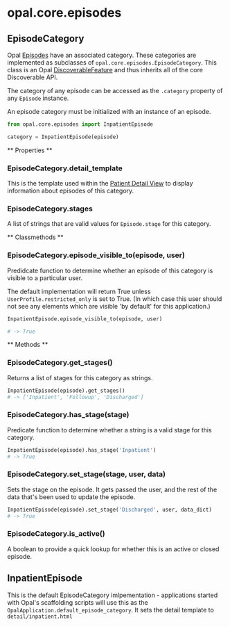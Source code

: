 # opal.core.episodes

## EpisodeCategory

Opal [Episodes](../guides/episodes.md) have an associated category. These categories are
implemented as subclasses of `opal.core.episodes.EpisodeCategory`. This class is an Opal
[DiscoverableFeature](../guides/discoverable.md) and thus inherits all of the core
Discoverable API.

The category of any episode can be accessed as the `.category` property of any `Episode` instance.

An episode category must be initialized with an instance of an episode.

```python
from opal.core.episodes import InpatientEpisode

category = InpatientEpisode(episode)
```

** Properties **

### EpisodeCategory.detail_template

This is the template used within the [Patient Detail View](../guides/patient_detail_views.md)
to display information about episodes of this category.

### EpisodeCategory.stages

A list of strings that are valid values for `Episode.stage` for this category.

** Classmethods **

### EpisodeCategory.episode_visible_to(episode, user)

Predidcate function to determine whether an episode of this category is visible
to a particular user.

The default implementation will return True unless `UserProfile.restricted_only` is set to
True. (In which case this user should not see any elements which are visible 'by default' for
this application.)

```python
InpatientEpisode.episode_visible_to(episode, user)

# -> True
```

** Methods **

### EpisodeCategory.get_stages()

Returns a list of stages for this category as strings.

```python
InpatientEpisode(episode).get_stages()
# -> ['Inpatient', 'Followup', 'Discharged']
```

### EpisodeCategory.has_stage(stage)

Predicate function to determine whether a string is a valid stage for this category.

```python
InpatientEpisode(episode).has_stage('Inpatient')
# -> True
```


### EpisodeCategory.set_stage(stage, user, data)

Sets the stage on the episode. It gets passed the user, and the
rest of the data that's been used to update the episode.

```python
InpatientEpisode(episode).set_stage('Discharged', user, data_dict)
# -> True
```

### EpisodeCategory.is_active()
A boolean to provide a quick lookup for whether this is an active or closed episode.


## InpatientEpisode

This is the default EpisodeCategory imlpementation - applications started with Opal's
scaffolding scripts will use this as the `OpalApplication.default_episode_category`.
It sets the detail template to `detail/inpatient.html`
